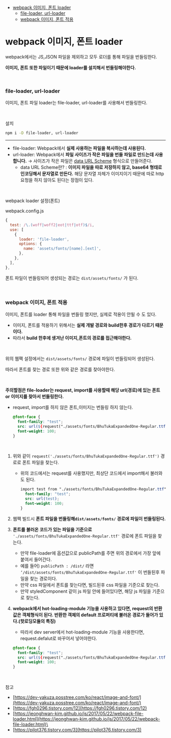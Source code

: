 - [webpack 이미지, 폰트 loader](#webpack-이미지-폰트-loader)
    - [file-loader, url-loader](#file-loader-url-loader)
    - [webpack 이미지, 폰트 적용](#webpack-이미지-폰트-적용)

# webpack 이미지, 폰트 loader

webpack에서는 JS,JSON 파일을 제외하고 모두 로더를 통해 파일을 번들링한다.

**이미지, 폰트 또한 파일이기 때문에 loader를 설치해서 번들링해야한다.**

<br>

### file-loader, url-loader

이미지, 폰트 파일 loader는 file-loader, url-loader를 사용해서 번들링한다.

<br>

설치

```bash
npm i -D file-loader, url-loader
```

---

- file-loader: Webpack에서 **실제 사용하는 파일을 복사하는데 사용된다.**
- url-loader: Webpack에서 **파일 사이즈가 작은 파일을 번들 파일로 만드는데 사용합니다.**
  → 사이즈가 작은 파일은 [data URL Scheme](https://pilot376.tistory.com/3) 형식으로 만들어준다.
  - data URL Scheme란? : **이미지 파일을 따로 저장하지 않고, base64 형태로 인코딩해서 문자열로 만든다.** 해당 문자열 자체가 이미지이기 때문에 따로 http요청을 하지 않아도 된다는 장점이 있다.

<br>

webpack loader 설정(폰트)

webpack.config.js

```jsx
{
  test: /\.(woff|woff2|eot|ttf|otf)$/i,
  use: [
    {
      loader: 'file-loader',
      options: {
        name: 'assets/fonts/[name].[ext]',
      },
    },
  ],
},
```

폰트 파일이 번들링되어 생성되는 경로는 `dist/assets/fonts/` 가 된다.

<br>

### webpack 이미지, 폰트 적용

이미지, 폰트를 loader 통해 파일을 번들링 했지만, 실제로 적용이 안될 수 도 있다.

- 이미지, 폰트를 적용하기 위해서는 **실제 개발 경로와 build한후 경로가 다르기 때문이다.**
- 따라서 **build 한후에 생겨난 이미지,폰트의 경로를 접근해야한다.**

<br>

위의 웹팩 설정에서는 `dist/assets/fonts/` 경로에 파일이 번들링되어 생성된다.

따라서 폰트를 찾는 경로 또한 위와 같은 경로를 찾아야한다.

<br>

**주의할점은 file-loader는 request, import를 사용할때 해당 url(경로)에 있는 폰트 or 이미지를 찾아서 번들링한다.**

- request, import를 하지 않은 폰트,이미지는 번들링 하지 않는다.
  ```css
  @font-face {
    font-family: "test";
    src: url(${request("./assets/fonts/BhuTukaExpandedOne-Regular.ttf")});
    font-weight: 100;
  }
  ```

<br>

1. 위와 같이 `request('./assets/fonts/BhuTukaExpandedOne-Regular.ttf')` 경로로 폰트 파일을 찾는다.
   - 위의 코드에서는 request를 사용했지만, 최상단 코드에서 import해서 불러와도 된다.
     ```css
     import test from "./assets/fonts/BhuTukaExpandedOne-Regular.ttf" @font-face {
       font-family: "test";
       src: url(test);
       font-weight: 100;
     }
     ```
2. 웹팩 빌드시 **폰트 파일을 번들링해`dist/assets/fonts/` 경로에 파일이 번들링된다.**
3. **폰트를 불러온 코드가 있는 파일을 기준으로** `'./assets/fonts/BhuTukaExpandedOne-Regular.ttf'` 경로에 폰트 파일을 찾는다.
   - 만약 file-loader에 옵션값으로 publicPath를 주면 위의 경로에서 가장 앞에 붙여서 들어간다.
   - 예를 들어) `publicPath : /dist/` 라면 `‘/dist/assets/fonts/BhuTukaExpandedOne-Regular.ttf'` 이 번들된후 파일을 찾는 경로이다.
   - 만약 css 파일에서 폰트를 찾는다면, 빌드된후 css 파일을 기준으로 찾는다.
   - 만약 styledComponent 같이 js 파일 안에 들어있다면, 해당 js 파일을 기준으로 찾는다.
4. **webpack에서 hot-loading-module 기능을 사용하고 있다면, request의 반환값은 객체형식이 된다. 반환한 객체의 default 프로퍼티에 불러온 경로가 들어가 있다.(핫로딩모듈의 특징)**

   - 따라서 dev server에서 hot-loading-module 기능을 사용한다면, request.defalut로 바꾸어서 넣어야한다.

   ```css
   @font-face {
     font-family: "test";
     src: url(${request("./assets/fonts/BhuTukaExpandedOne-Regular.ttf").default});
     font-weight: 100;
   }
   ```

<br>

참고

- [https://dev-yakuza.posstree.com/ko/react/image-and-font/](https://dev-yakuza.posstree.com/ko/react/image-and-font/)
- [https://fgh0296.tistory.com/12](https://fgh0296.tistory.com/12)
- [https://jeonghwan-kim.github.io/js/2017/05/22/webpack-file-loader.html](https://jeonghwan-kim.github.io/js/2017/05/22/webpack-file-loader.html)\
- [https://pilot376.tistory.com/3](https://pilot376.tistory.com/3)

